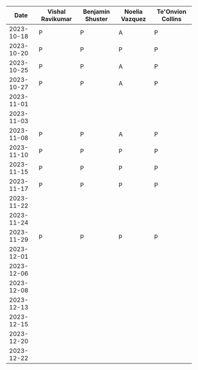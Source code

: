 | Date       | Vishal Ravikumar | Benjamin Shuster | Noelia Vazquez | Te'Onvion Collins |
|------------|------------------|------------------|----------------|-------------------|
| 2023-10-18 |       P          |         P        |       A        |       P           |
| 2023-10-20 |       P          |         P        |       P        |       P           |
| 2023-10-25 |       P          |         P        |       A        |       P           |
| 2023-10-27 |       P          |         P        |       A         |       P           |
| 2023-11-01 |                  |                  |                |                   |
| 2023-11-03 |                  |                  |                |                   |
| 2023-11-08 |       P          |         P        |       A        |        P          |
| 2023-11-10 |       P          |         P        |       P        |        P           |
| 2023-11-15 |       P          |         P        |       P        |        P          |
| 2023-11-17 |       P          |         P        |       P        |        P          |
| 2023-11-22 |                  |                  |                |                   |
| 2023-11-24 |                  |                  |                |                   |
| 2023-11-29 |       p          |         p        |       p        |        p          |
| 2023-12-01 |                  |                  |                |                   |
| 2023-12-06 |                  |                  |                |                   |
| 2023-12-08 |                  |                  |                |                   |
| 2023-12-13 |                  |                  |                |                   |
| 2023-12-15 |                  |                  |                |                   |
| 2023-12-20 |                  |                  |                |                   |
| 2023-12-22 |                  |                  |                |                   |
